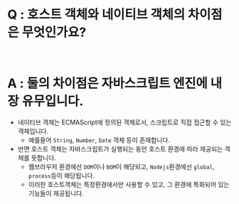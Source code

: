 # Q : 호스트 객체와 네이티브 객체의 차이점은 무엇인가요?

<br />

# A : 둘의 차이점은 자바스크립트 엔진에 내장 유무입니다.

- 네이티브 객체는 ECMAScript에 정의된 객체로서, 스크립트로 직접 접근할 수 있는 객체입니다.
  - 예를들어 `String`, `Number`, `Date` 객체 등이 존재합니다.
- 반면 호스트 객체는 자바스크립트가 실행되는 동안 호스트 환경에 따라 제공되는 객체를 뜻합니다.
  - 웹브라우저 환경에선 `DOM`이나 `BOM`이 해당되고, `Nodejs`환경에선 `global`, `process`등이 해당됩니다.
  - 이러한 호스트객체는 특정환경에서만 사용할 수 있고, 그 환경에 특화되어 있는 기능들이 제공됩니다.
